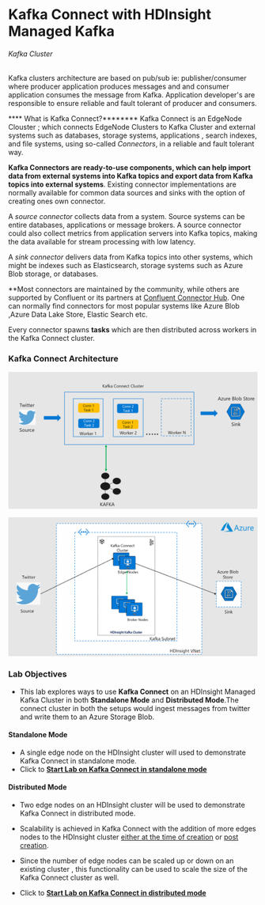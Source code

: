 # Kafka Connect with HDInsight Managed Kafka 


###### Kafka Cluster #######

Kafka clusters architecture are based on pub/sub ie: publisher/consumer where producer application produces messages 
and and consumer application consumes the message from Kafka. Application developer's are responsible to ensure 
reliable and fault tolerant of producer and consumers.


**** What is Kafka Connect?********
Kafka Connect is an EdgeNode Clouster ; which connects EdgeNode Clusters to Kafka Cluster and external systems such as databases, storage systems, applications , search indexes, and file systems, using so-called  _Connectors_, in a reliable and fault tolerant way.

**Kafka Connectors are ready-to-use components, which can help import data from external systems into Kafka topics and export data from Kafka topics into external systems**. Existing connector implementations are normally available for common data sources and sinks with the option of creating ones own connector.

A  _source connector_ collects data from a system. Source systems can be entire databases, applications or message brokers. A source connector could also collect metrics from application servers into Kafka topics, making the data available for stream processing with low latency.

A  _sink connector_  delivers data from Kafka topics into other systems, which might be indexes such as Elasticsearch, storage systems such as Azure Blob storage, or databases.

**Most connectors are maintained by the community, while others are supported by Confluent or its partners at [Confluent Connector Hub](https://www.confluent.io/hub/). One can normally find connectors for most popular systems like Azure Blob ,Azure Data Lake Store, Elastic Search etc. 

Every connector spawns **tasks** which are then distributed across workers in the Kafka Connect cluster. 

### Kafka Connect Architecture 
![HDInsight Kafka Schema Registry](https://github.com/arnabganguly/Kafkaconnect/blob/master/images/pic1.png)


![HDInsight Kafka Schema Registry](https://github.com/arnabganguly/Kafkaconnect/blob/master/images/pic2.png)





### Lab Objectives 
- This lab explores ways to use **Kafka Connect** on an HDInsight Managed Kafka Cluster in both **Standalone Mode** and **Distributed Mode**.The connect cluster in both the setups would ingest messages from twitter and  write them to an Azure Storage Blob. 

#### Standalone Mode 
- A single edge node on the HDInsight cluster will used to demonstrate  Kafka Connect in standalone mode. 
- Click to **[Start Lab on Kafka Connect in standalone mode](https://github.com/arnabganguly/Kafkaconnect/blob/master/HDInsightManagedKafkastandalone.md)**

#### Distributed Mode 
-  Two edge nodes on an HDInsight cluster will be used to demonstrate  Kafka Connect in distributed mode. 

 - Scalability is achieved in Kafka Connect with the addition of more edges nodes to the HDInsight cluster [either at the time of creation](https://docs.microsoft.com/en-us/azure/hdinsight/hdinsight-apps-use-edge-node#add-an-edge-node-when-creating-a-cluster) or [post creation](https://docs.microsoft.com/en-us/azure/hdinsight/hdinsight-apps-use-edge-node#add-an-edge-node-to-an-existing-cluster). 

- Since the number of edge nodes can be scaled up or down on an existing cluster , this functionality can be used to scale the size of the Kafka Connect cluster as well.

-  Click to **[Start Lab on Kafka Connect in distributed mode](https://github.com/arnabganguly/Kafkaconnect/blob/master/HDInsightManagedKafkadistributed.md)** 




<!--stackedit_data:
eyJoaXN0b3J5IjpbMTIxNDI0Mjc3MywtMjA2ODU5ODgxMiwtNz
M1NjY0NjgsLTY0MjQ3MTMzMSw2NjQ3OTk3NSw3MjUzMjY5MjQs
MTQ2MDk3NDgwNCw4MDE1ODIyMjIsMTkwNTAzMDc3LDEyNjI5MD
c1NjMsLTE4NTU1ODE0NjMsMTYzNTcxMzc1NSwtOTcwNjA5MTk1
LDIwMjMyOTgwNzMsLTQ0MDU4Mzk2NywtMTI2Njc3MDUyNSwxND
kxNTM2NjEsNjU1ODMxOTQ5LDg1MjMwMTQ1NSwyNzA1Mzk2Njld
fQ==
-->
